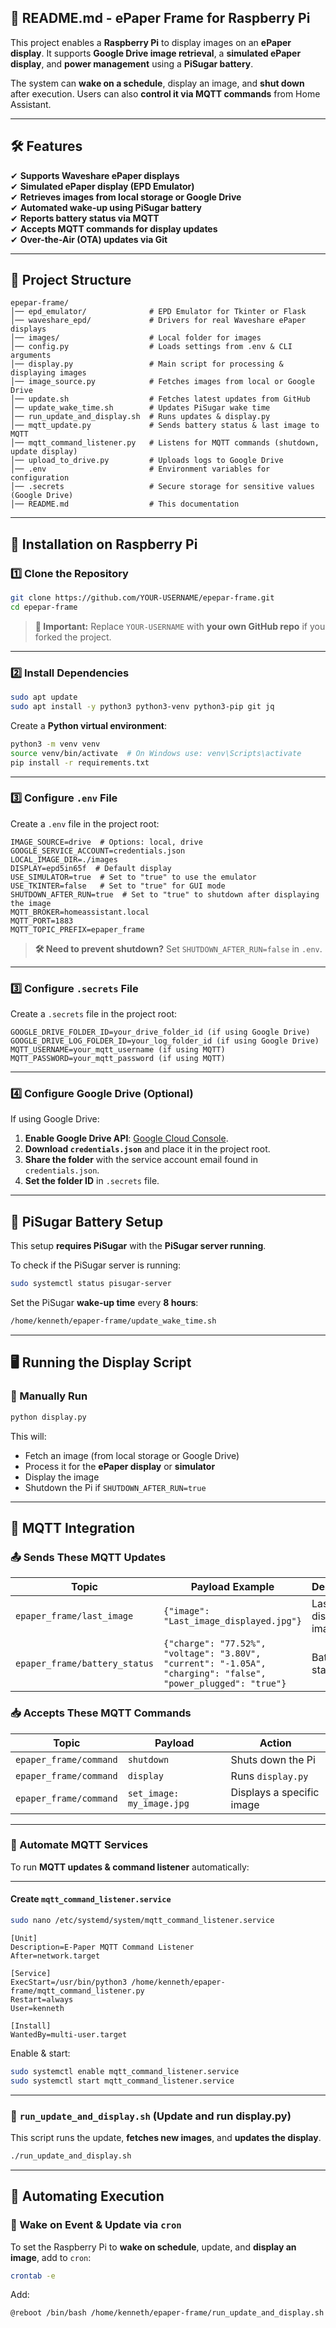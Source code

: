 ## **📄 README.md - ePaper Frame for Raspberry Pi**
This project enables a **Raspberry Pi** to display images on an **ePaper display**. It supports **Google Drive image retrieval**, a **simulated ePaper display**, and **power management** using a **PiSugar battery**.

The system can **wake on a schedule**, display an image, and **shut down** after execution. Users can also **control it via MQTT commands** from Home Assistant.

---

## **🛠 Features**
✔ **Supports Waveshare ePaper displays**  
✔ **Simulated ePaper display (EPD Emulator)**  
✔ **Retrieves images from local storage or Google Drive**  
✔ **Automated wake-up using PiSugar battery**  
✔ **Reports battery status via MQTT**  
✔ **Accepts MQTT commands for display updates**  
✔ **Over-the-Air (OTA) updates via Git**  

---

## **📂 Project Structure**
```
epepar-frame/
│── epd_emulator/              # EPD Emulator for Tkinter or Flask
│── waveshare_epd/             # Drivers for real Waveshare ePaper displays
│── images/                    # Local folder for images
│── config.py                  # Loads settings from .env & CLI arguments
│── display.py                 # Main script for processing & displaying images
│── image_source.py            # Fetches images from local or Google Drive
│── update.sh                  # Fetches latest updates from GitHub
│── update_wake_time.sh        # Updates PiSugar wake time
│── run_update_and_display.sh  # Runs updates & display.py
│── mqtt_update.py             # Sends battery status & last image to MQTT
│── mqtt_command_listener.py   # Listens for MQTT commands (shutdown, update display)
│── upload_to_drive.py         # Uploads logs to Google Drive
│── .env                       # Environment variables for configuration
│── .secrets                   # Secure storage for sensitive values (Google Drive)
│── README.md                  # This documentation
```

---

## **🚀 Installation on Raspberry Pi**
### **1️⃣ Clone the Repository**
```bash
git clone https://github.com/YOUR-USERNAME/epepar-frame.git
cd epepar-frame
```
> **🔹 Important:** Replace `YOUR-USERNAME` with **your own GitHub repo** if you forked the project.

---

### **2️⃣ Install Dependencies**
```bash
sudo apt update
sudo apt install -y python3 python3-venv python3-pip git jq
```
Create a **Python virtual environment**:
```bash
python3 -m venv venv
source venv/bin/activate  # On Windows use: venv\Scripts\activate
pip install -r requirements.txt
```

---

### **3️⃣ Configure `.env` File**
Create a `.env` file in the project root:
```
IMAGE_SOURCE=drive  # Options: local, drive
GOOGLE_SERVICE_ACCOUNT=credentials.json
LOCAL_IMAGE_DIR=./images
DISPLAY=epd5in65f  # Default display
USE_SIMULATOR=true  # Set to "true" to use the emulator
USE_TKINTER=false   # Set to "true" for GUI mode
SHUTDOWN_AFTER_RUN=true  # Set to "true" to shutdown after displaying the image
MQTT_BROKER=homeassistant.local
MQTT_PORT=1883
MQTT_TOPIC_PREFIX=epaper_frame
```

> **🛠 Need to prevent shutdown?** Set `SHUTDOWN_AFTER_RUN=false` in `.env`.

---

### **3️⃣ Configure `.secrets` File**
Create a `.secrets` file in the project root:
```
GOOGLE_DRIVE_FOLDER_ID=your_drive_folder_id (if using Google Drive)
GOOGLE_DRIVE_LOG_FOLDER_ID=your_log_folder_id (if using Google Drive)
MQTT_USERNAME=your_mqtt_username (if using MQTT)
MQTT_PASSWORD=your_mqtt_password (if using MQTT)
```

---
### **4️⃣ Configure Google Drive (Optional)**
If using Google Drive:
1. **Enable Google Drive API**: [Google Cloud Console](https://console.cloud.google.com/).
2. **Download `credentials.json`** and place it in the project root.
3. **Share the folder** with the service account email found in `credentials.json`.
4. **Set the folder ID** in `.secrets` file.

---

## **🔋 PiSugar Battery Setup**
This setup **requires PiSugar** with the **PiSugar server running**.

To check if the PiSugar server is running:
```bash
sudo systemctl status pisugar-server
```

Set the PiSugar **wake-up time** every **8 hours**:
```bash
/home/kenneth/epaper-frame/update_wake_time.sh
```

---

## **🖥️ Running the Display Script**
### **📌 Manually Run**
```bash
python display.py
```
This will:
- Fetch an image (from local storage or Google Drive)
- Process it for the **ePaper display** or **simulator**
- Display the image
- Shutdown the Pi if `SHUTDOWN_AFTER_RUN=true`

---

## **📡 MQTT Integration**
### **📤 Sends These MQTT Updates**
| **Topic**                 | **Payload Example**                            | **Description** |
|---------------------------|--------------------------------|----------------|
| `epaper_frame/last_image` | `{"image": "Last_image_displayed.jpg"}` | Last displayed image |
| `epaper_frame/battery_status` | `{"charge": "77.52%", "voltage": "3.80V", "current": "-1.05A", "charging": "false", "power_plugged": "true"}` | Battery status |

### **📥 Accepts These MQTT Commands**
| **Topic**                   | **Payload**           | **Action** |
|-----------------------------|----------------------|------------|
| `epaper_frame/command`       | `shutdown`          | Shuts down the Pi |
| `epaper_frame/command`       | `display`           | Runs `display.py` |
| `epaper_frame/command`       | `set_image: my_image.jpg` | Displays a specific image |

---
### **📌 Automate MQTT Services**
To run **MQTT updates & command listener** automatically:


---
#### **Create `mqtt_command_listener.service`**
```bash
sudo nano /etc/systemd/system/mqtt_command_listener.service
```
```
[Unit]
Description=E-Paper MQTT Command Listener
After=network.target

[Service]
ExecStart=/usr/bin/python3 /home/kenneth/epaper-frame/mqtt_command_listener.py
Restart=always
User=kenneth

[Install]
WantedBy=multi-user.target
```
Enable & start:
```bash
sudo systemctl enable mqtt_command_listener.service
sudo systemctl start mqtt_command_listener.service
```

---

### **📌 `run_update_and_display.sh` (Update and run display.py)**
This script runs the update, **fetches new images**, and **updates the display**.

```bash
./run_update_and_display.sh
```

---
## **🔄 Automating Execution**
### **📌 Wake on Event & Update via `cron`**
To set the Raspberry Pi to **wake on schedule**, update, and **display an image**, add to `cron`:

```bash
crontab -e
```
Add:
```
@reboot /bin/bash /home/kenneth/epaper-frame/run_update_and_display.sh
```